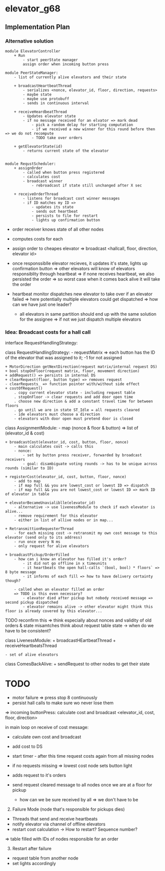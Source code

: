 # elevator_g68

## Implementation Plan

### Alternative solution
```
module ElevatorController
    + Run
        - start peerState manager
        assign order when incoming button press

module PeerStateManager:
    - list of currently alive elevators and their state

    + broadcastHeartbeatThread
        - serializes <nonce, elevator_id, floor, direction, requests>
        - maybe state
        - maybe use protobuff
        - sends in continuous interval

    + receiveHeardbeatThread
        - Updates elevator state
        - if no message received for an elvator => mark dead
            - pick a random delay for starting computation
            - if we received a new winner for this round before then => we do not recompute
            - TODO take over orders

    + getElevatorState(id)
        - returns current state of the elevator


module RequstScheduler:
    + assignOrder
        - called when button press registered
        - calculates cost
        - broadcast winner 
            - rebroadcast if state still unchanged after X sec

    + receiveOrderThread
        - listens for broadcast cost winner messages
        - if ID matches my ID => 
            - updates its state
            - sends out heartbeat
            - persists to file for restart
            - lights up confirmation button

```

- order receiver knows state of all other nodes
- computes costs for each
- assign order to cheapes elevator
    => broadcast <hallcall, floor, direction, elevator id>
- once responssiblle elevator recieves, it updates it's state, lights up confirmation button
    => other elevators will know of elevators responsiblity through heartbeat => if none receives heartbeat, we also persisted the order => so worst case when it comes back alive it will take the order


- heartbeat monitor dispatches new elevator to take over if an elevator failed
=> here potentially multiple elevators could get dispatched => how can we have just one leader?
    - all elevators in same partition should end up with the same solution for the assignee => if not we just dispatch multiple elevators

### Idea: Broadcast costs for a hall call

interface RequestHandlingStrategy:

class RequestHandlingStrategy:
    - requestMatrix => each button has the ID of the elevator that was assigned to it; -1 for not assigned

    + MotorDirection getNextDirection(request matrix/internal request DS)
    + bool stopOnFloor(request matrix, floor, movement direction)
    + addRequest() => persists in internal DS
    + clearRequest(floor, button type) => removes request
    - clearRequests_ => function pointer with/without side effect
    + costOfRequest()
        . copy current elevator state - including request table
        . stopOnFloor -> clear requests and add door open time
        . choose new direction & add a constant travel time for between floors
        . go until we are in state ST_Idle = all requests cleared
        - ide elevators must choose a direction
        - elevators with door open must pretend door is closed


class AssignmentModule:
    - map (nonce & floor & button) => list of (elevator_id & cost)

    + broadcastCost(elevator_id, cost, button, floor, nonce)
        - main calculates cost -> calls this
        - nonce:
            - set by button press receiver, forwarded by broadcast receivers
            - goal: disambiguate voting rounds -> has to be unique across rounds (similar to ID)

    + registerCost(elevator_id, cost, button, floor, nonce)
        - add to map
        - if map full && you are lowest_cost or lowest ID => dispatch
        - if map full && you are not lowest_cost or lowest ID => mark ID of elevator in table

    + elevatorBecameUnavialiblle(elevator_id)
        - alternative -> use livenessModule to check if each elevator is alive...
        - remove requirement for this elevator
        - either in list of allive nodes or in map...

    + RetransmittionRequesterThread
        - for each missing cost -> retransmit my own cost message to this elevator (send only to its address)
        - run once every N ms
        - only request for alive elevators

    + broadcastPickup/OrderFilled
        - how can i know an elevator has filled it's order?
            - it did not go offline in x timeunits
            - it heartbeats the open hall-calls `(bool, bool) * floors` => 8 byte message
            - it informs of each fill => how to have delivery certainty though?

        - called when an elevator filled an order
        => TODO is this even necessary?
            - elevator died after pickup but nobody received message => second pickup dispatched
            - elevator remains alive -> other elevator might think this floor is already covered by this elevator...


TODO reconfirm this => think especially about nonces and validity of old orders & state misamtches
think about request table state -> when do we have to be consistent?


class LivenessModule:
    + broadcastHEartbeatThread
    + receiveHeartbeatsThread

    - set of alive elevators


class ComesBackAlive:
    + sendRequest to other nodes to get their state



# TODO
- motor failure => press stop 8 continuously
- persist hall calls to make sure wo never lose them







=> incoming buttonPress: calculate cost and broadcast
<elevator_id, cost, floor, direction>

in main loop on receive of cost message:
- calculate own cost and broadcast
- add cost to DS
- start timer - after this time request costs again from all missing nodes
- if no requests missing => lowest cost node sets button light
- adds request to it's orders

- send request cleared message to all nodes once we are at a floor for pickup
    - how can we be sure received by all => we don't have to be


2. Failure Mode (node that's responsible for pickups dies)
- Threads that send and receive heartbeats
- notify elevator via channel of offline elevators
- restart cost calculation -> How to restart? Sequence number?


=> table filled with IDs of nodes responsible for an order


3. Restart after failure
- request table from another node
- set lights accordingly